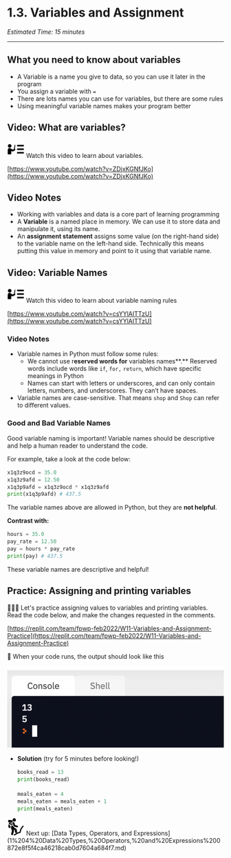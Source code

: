 # 1.3. Variables and Assignment

*Estimated Time: 15 minutes*

---

## What you need to know about variables

- A Variable is a name you give to data, so you can use it later in the program
- You assign a variable with `=`
- There are lots names you can use for variables, but there are some rules
- Using meaningful variable names makes your program better

## Video: What are variables?

<aside>
<img src="../instruction.png" alt="../instruction.png" width="40px" /> Watch this video to learn about variables.

</aside>

[https://www.youtube.com/watch?v=ZDjxKGNfJKo](https://www.youtube.com/watch?v=ZDjxKGNfJKo)

## Video Notes

- Working with variables and data is a core part of learning programming
- A **Variable** is a named place in memory. We can use it to store data and manipulate it, using its name.
- An **assignment statement** assigns some value (on the right-hand side) to the variable name on the left-hand side. Technically this means putting this value in memory and point to it using that variable name.

## Video: Variable Names

<aside>
<img src="../instruction.png" alt="../instruction.png" width="40px" /> Watch this video to learn about variable naming rules

</aside>

[https://www.youtube.com/watch?v=csYYlAITTzU](https://www.youtube.com/watch?v=csYYlAITTzU)

### Video Notes

- Variable names in Python must follow some rules:
    - We cannot use r**eserved words for** variables names**.** Reserved words include words like `if`, `for,` `return`, which have specific meanings in Python
    - Names can start with letters or underscores, and can only contain letters, numbers, and underscores. They can’t have spaces.
- Variable names are case-sensitive. That means `shop` and `Shop` can refer to different values.

### Good and Bad Variable Names

Good variable naming is important! Variable names should be descriptive and help a human reader to understand the code. 

For example, take a look at the code below:

```python
x1q3z9ocd = 35.0
x1q3z9afd = 12.50
x1q3p9afd = x1q3z9ocd * x1q3z9afd
print(x1q3p9afd) # 437.5
```

The variable names above are allowed in Python, but they are **not helpful**.  

**Contrast with:**

```python
hours = 35.0
pay_rate = 12.50
pay = hours * pay_rate
print(pay) # 437.5
```

These variable names are descriptive and helpful! 

## Practice: Assigning and printing variables

<aside>
👩🏿‍💻 Let's practice assigning values to variables and printing variables. Read the code below, and make the changes requested in the comments.

</aside>

[https://replit.com/team/fpwp-feb2022/W11-Variables-and-Assignment-Practice](https://replit.com/team/fpwp-feb2022/W11-Variables-and-Assignment-Practice)

<aside>
📌 When your code runs, the output should look like this

![1%203%20Variables%20and%20Assignment%20eabf211754fe4d8192346c0d840dcd49/Untitled.png](1%203%20Variables%20and%20Assignment%20eabf211754fe4d8192346c0d840dcd49/Untitled.png)

</aside>

- **Solution** (try for 5 minutes before looking!)
    
    ```python
    books_read = 13
    print(books_read)
    
    meals_eaten = 4
    meals_eaten = meals_eaten + 1
    print(meals_eaten)
    ```
    

<aside>
<img src="../man-in-hike.png" alt="../man-in-hike.png" width="40px" /> Next up: [Data Types, Operators, and Expressions](1%204%20Data%20Types,%20Operators,%20and%20Expressions%200872e8f5f4ca46218cab0d7604a684f7.md)

</aside>